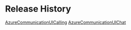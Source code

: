 # Release History

[AzureCommunicationUICalling](AzureCommunicationUI/sdk/AzureCommunicationUICalling/CHANGELOG.md)
[AzureCommunicationUIChat](AzureCommunicationUI/sdk/AzureCommunicationUIChat/CHANGELOG.md)
